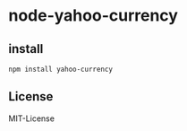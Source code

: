 node-yahoo-currency
===================

install
-------

```
npm install yahoo-currency
```

License
--------

MIT-License

